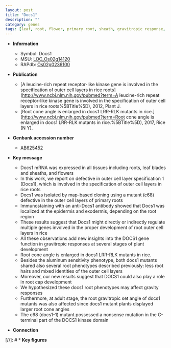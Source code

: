 ```yaml
---
layout: post
title: "Docs1"
description: ""
category: genes
tags: [leaf, root, flower, primary root, sheath, gravitropic response, development, aluminum, Kinase, root hair, plant development]
---
```


* **Information**  
    + Symbol: Docs1  
    + MSU: [LOC_Os02g14120](http://rice.uga.edu/cgi-bin/ORF_infopage.cgi?orf=LOC_Os02g14120)  
    + RAPdb: [Os02g0236100](https://rapdb.dna.affrc.go.jp/locus/?name=Os02g0236100)  

* **Publication**  
    + [A leucine-rich repeat receptor-like kinase gene is involved in the specification of outer cell layers in rice roots](http://www.ncbi.nlm.nih.gov/pubmed?term=A leucine-rich repeat receptor-like kinase gene is involved in the specification of outer cell layers in rice roots%5BTitle%5D), 2012, Plant J.
    + [Root cone angle is enlarged in docs1 LRR-RLK mutants in rice.](http://www.ncbi.nlm.nih.gov/pubmed?term=Root cone angle is enlarged in docs1 LRR-RLK mutants in rice.%5BTitle%5D), 2017, Rice (N Y).

* **Genbank accession number**  
    + [AB625452](http://www.ncbi.nlm.nih.gov/nuccore/AB625452)

* **Key message**  
    + Docs1 mRNA was expressed in all tissues including roots, leaf blades and sheaths, and flowers
    + In this work, we report on defective in outer cell layer specification 1 (Docs1), which is involved in the specification of outer cell layers in rice roots
    + Docs1 was isolated by map-based cloning using a mutant (c68) defective in the outer cell layers of primary roots
    + Immunostaining with an anti-Docs1 antibody showed that Docs1 was localized at the epidermis and exodermis, depending on the root region
    + These results suggest that Docs1 might directly or indirectly regulate multiple genes involved in the proper development of root outer cell layers in rice
    + All these observations add new insights into the DOCS1 gene function in gravitropic responses at several stages of plant development
    + Root cone angle is enlarged in docs1 LRR-RLK mutants in rice.
    + Besides the aluminum sensitivity phenotype, both docs1 mutants shared also several root phenotypes described previously: less root hairs and mixed identities of the outer cell layers
    + Moreover, our new results suggest that DOCS1 could also play a role in root cap development
    + We hypothesized these docs1 root phenotypes may affect gravity responses
    + Furthermore, at adult stage, the root gravitropic set angle of docs1 mutants was also affected since docs1 mutant plants displayed larger root cone angles
    + The c68 (docs1-1) mutant possessed a nonsense mutation in the C-terminal part of the DOCS1 kinase domain

* **Connection**  

[//]: # * **Key figures**  



